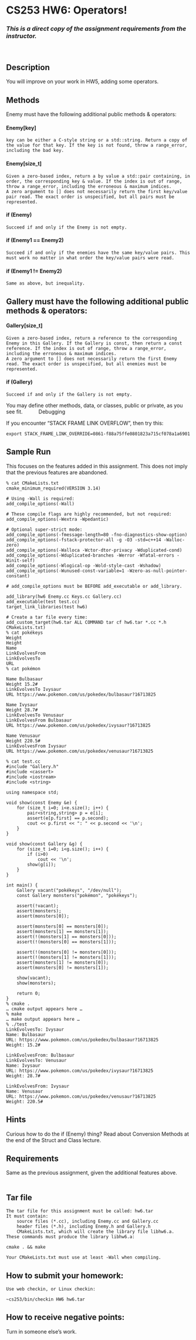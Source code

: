 # CS253 HW6: Operators! 
### *This is a direct copy of the assignment requirements from the instructor.*
               
## Description                

You will improve on your work in HW5, adding some operators.                 
## Methods                
Enemy must have the following additional public methods & operators:                

#### Enemy[key]
    key can be either a C-style string or a std::string. Return a copy of the value for that key. If the key is not found, throw a range_error, including the bad key.
#### Enemy[size_t]
    Given a zero-based index, return a by value a std::pair containing, in order, the corresponding key & value. If the index is out of range, throw a range_error, including the erroneous & maximum indices.
    A zero argument to [] does not necessarily return the first key/value pair read. The exact order is unspecified, but all pairs must be represented.
#### if (Enemy)
    Succeed if and only if the Enemy is not empty.
#### if (Enemy1 == Enemy2)
    Succeed if and only if the enemies have the same key/value pairs. This must work no matter in what order the key/value pairs were read.
#### if (Enemy1 != Enemy2)
    Same as above, but inequality. 

## Gallery must have the following additional public methods & operators:                

#### Gallery[size_t]
    Given a zero-based index, return a reference to the corresponding Enemy in this Gallery. If the Gallery is const, then return a const reference. If the index is out of range, throw a range_error, including the erroneous & maximum indices.
    A zero argument to [] does not necessarily return the first Enemy read. The exact order is unspecified, but all enemies must be represented.
#### if (Gallery)
    Succeed if and only if the Gallery is not empty. 

You may define other methods, data, or classes, public or private, as you see fit.                 
Debugging                

If you encounter “STACK FRAME LINK OVERFLOW”, then try this:

    export STACK_FRAME_LINK_OVERRIDE=0861-f88a75ffe0801823a715cf078a1a6901

## Sample Run                

This focuses on the features added in this assignment. This does not imply that the previous features are abandoned.                 

    % cat CMakeLists.txt
    cmake_minimum_required(VERSION 3.14)
     
    # Using -Wall is required:
    add_compile_options(-Wall)
     
    # These compile flags are highly recommended, but not required:
    add_compile_options(-Wextra -Wpedantic)
     
    # Optional super-strict mode:
    add_compile_options(-fmessage-length=80 -fno-diagnostics-show-option)
    add_compile_options(-fstack-protector-all -g -O3 -std=c++14 -Walloc-zero)
    add_compile_options(-Walloca -Wctor-dtor-privacy -Wduplicated-cond)
    add_compile_options(-Wduplicated-branches -Werror -Wfatal-errors -Winit-self)
    add_compile_options(-Wlogical-op -Wold-style-cast -Wshadow)
    add_compile_options(-Wunused-const-variable=1 -Wzero-as-null-pointer-constant)
     
    # add_compile_options must be BEFORE add_executable or add_library.
     
    add_library(hw6 Enemy.cc Keys.cc Gallery.cc)
    add_executable(test test.cc)
    target_link_libraries(test hw6)
     
    # Create a tar file every time:
    add_custom_target(hw6.tar ALL COMMAND tar cf hw6.tar *.cc *.h CMakeLists.txt)
    % cat pokékeys
    Weight
    Height
    Name
    LinkEvolvesFrom
    LinkEvolvesTo
    URL
    % cat pokémon
     
    Name Bulbasaur
    Weight 15.2#
    LinkEvolvesTo Ivysaur
    URL https://www.pokemon.com/us/pokedex/bulbasaur?16713825
     
    Name Ivysaur
    Weight 28.7#
    LinkEvolvesTo Venusaur
    LinkEvolvesFrom Bulbasaur
    URL https://www.pokemon.com/us/pokedex/ivysaur?16713825
     
    Name Venusaur
    Weight 220.5#
    LinkEvolvesFrom Ivysaur
    URL https://www.pokemon.com/us/pokedex/venusaur?16713825
     
    % cat test.cc
    #include "Gallery.h"
    #include <cassert>
    #include <iostream>
    #include <string>
     
    using namespace std;
     
    void show(const Enemy &e) {
        for (size_t i=0; i<e.size(); i++) {
            pair<string,string> p = e[i];
            assert(e[p.first] == p.second);
            cout << p.first << ": " << p.second << '\n';
        }
    }
     
    void show(const Gallery &g) {
        for (size_t i=0; i<g.size(); i++) {
            if (i>0)
                cout << '\n';
            show(g[i]);
        }
    }
     
    int main() {
        Gallery vacant("pokékeys", "/dev/null");
        const Gallery monsters("pokémon", "pokékeys");
     
        assert(!vacant);
        assert(monsters);
        assert(monsters[0]);
     
        assert(monsters[0] == monsters[0]);
        assert(monsters[1] == monsters[1]);
        assert(!(monsters[1] == monsters[0]));
        assert(!(monsters[0] == monsters[1]));
     
        assert(!(monsters[0] != monsters[0]));
        assert(!(monsters[1] != monsters[1]));
        assert(monsters[1] != monsters[0]);
        assert(monsters[0] != monsters[1]);
     
        show(vacant);
        show(monsters);
     
        return 0;
    }
    % cmake .
    … cmake output appears here …
    % make
    … make output appears here …
    % ./test
    LinkEvolvesTo: Ivysaur
    Name: Bulbasaur
    URL: https://www.pokemon.com/us/pokedex/bulbasaur?16713825
    Weight: 15.2#
     
    LinkEvolvesFrom: Bulbasaur
    LinkEvolvesTo: Venusaur
    Name: Ivysaur
    URL: https://www.pokemon.com/us/pokedex/ivysaur?16713825
    Weight: 28.7#
     
    LinkEvolvesFrom: Ivysaur
    Name: Venusaur
    URL: https://www.pokemon.com/us/pokedex/venusaur?16713825
    Weight: 220.5#

## Hints                

Curious how to do the if (Enemy) thing? Read about Conversion Methods at the end of the Struct and Class lecture.                 
## Requirements                

Same as the previous assignment, given the additional features above.                 
## Tar file                

    The tar file for this assignment must be called: hw6.tar
    It must contain:
        source files (*.cc), including Enemy.cc and Gallery.cc
        header files (*.h), including Enemy.h and Gallery.h
        CMakeLists.txt, which will create the library file libhw6.a. 
    These commands must produce the library libhw6.a: 

    cmake . && make

    Your CMakeLists.txt must use at least -Wall when compiling. 

## How to submit your homework:                

    Use web checkin, or Linux checkin: 

    ~cs253/bin/checkin HW6 hw6.tar

## How to receive negative points:                

Turn in someone else’s work.                 
